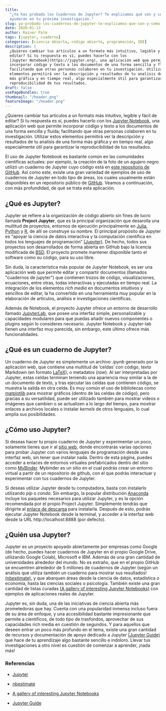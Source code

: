 ```yaml
---
title:
  "¿Ya has probado los Cuadernos de Jupyter? Te explicamos qué son y cómo te
  ayudarán en tu próxima investigación."
slug: ya-probado-los-cuadernos-de-jupyter-te-explicamos-que-son-y-como-te-ayudaran-en-tu-proxima-investigacion
date: 2020-01-13
author: Rainer Palm
tags: [jupyter, cuaderno]
categories: [ciencia abierta, código abierto, programación, IDE]
description: |
  ¿Quieres cambiar tus artículos a un formato más intuitivo, legible y fácil de
  editar? Si tu respuesta es sí, puedes hacerlo con los
  [Jupyter Notebook](https://jupyter.org), una aplicación web que permite
  incorporar código y texto a los documentos de una forma sencilla y fluida;
  facilitando que otras personas colaboren en tu investigación. Utilizar estos
  elementos permitirá ver la descripción y resultados de tu analísis de una forma
  más gráfica y en tiempo real, algo especialmente útil para garantizar la
  reproducibilidad de tus resultados.
draft: false
usePageBundles: true
thumbnail: "/header.png"
featureImage: "/header.png"
---
```


<!-- # ¿Ya has probado los cuadernos de Jupyter? Te explicamos qué son y cómo te ayudarán en tu próxima investigación. -->
<!-- **Por Rainer Palm** -->

¿Quieres cambiar tus artículos a un formato más intuitivo, legible y fácil de
editar? Si tu respuesta es sí, puedes hacerlo con los
[Jupyter Notebook](https://jupyter.org), una aplicación web que permite
incorporar código y texto a los documentos de una forma sencilla y fluida;
facilitando que otras personas colaboren en tu investigación. Utilizar estos
elementos permitirá ver la descripción y resultados de tu analísis de una forma
más gráfica y en tiempo real, algo especialmente útil para garantizar la
reproducibilidad de tus resultados.

<!-- TEASER_END -->

El uso de Jupyter Notebook es bastante común en las comunidades científicas
actuales: por ejemplo, la creación de la foto de un agujero negro utilizó un
cuaderno de Jupyter cuyo código está en
[este repositorio de GitHub](https://github.com/achael/eht-imaging). Así como
este, existe una gran variedad de ejemplos de uso de cuadernos de Jupyter en
todo tipo de áreas, los cuales usualmente están disponibles en un repositorio
público de [GitHub](https://github.com). Veamos a continuación, con más
profundidad, de qué se trata esta aplicación.

## ¿Qué es Jupyter?

Jupyter se refiere a la organización de código abierto sin fines de lucro
llamada **Project Jupyter**, que es la principal organización que desarolla una
multitud de proyectos, entornos de ejecución principalmente en
[Julia](https://julialang.org), [Python](https://www.python.org) y
[R](https://www.r-project.org), de allí se construye su nombre. El principal
propósito de Jupyter es “apoyar la ciencia de datos interactiva y la computación
científica en todos los lenguajes de programación”
[(Jupyter)](https://jupyter.org/about). De hecho, todos sus proyectos son
desarrollados de forma abierta en GitHub bajo la licencia modificada de
[BSD](https://whatis.techtarget.com/definition/BSD-licenses). El proyecto
promete mantener disponible tanto el software como su código, para su uso libre.

Sin duda, la característica más popular de Jupyter Notebook, es ser una
aplicación web que permite editar y compartir documentos (llamados "cuadernos de
jupyter") que contienen trozos de código, visualizaciones, ecuaciones, entre
otras, todas interactivas y ejecutadas en tiempo real. La integración de los
elementos _rich media_ en documentos intuitivos y sencillos de editar, la ha
convertido en una herramienta muy popular en la elaboración de artículos,
análisis e investigaciones científicas.

Además de Notebook, el proyecto Jupyter ofrece un entorno de desarrollo llamado
[JupyterLab](https://jupyterlab.readthedocs.io), que posee una interfaz simple,
personalizable y capacidades modulares para que puedas añadir nuevos componentes
o plugins según lo consideres necesario. Jupyter Notebook y Jupyter-lab tienen
una interfaz muy parecida, sin embargo, este último ofrece más funcionalidades.

## ¿Qué es un cuaderno de Jupyter?

Un cuaderno de Jupyter es simplemente un archivo _.ipynb_ generado por la
aplicación web, que contiene una multitud de ‘celdas’ con código, texto Markdown
(en formato [LaTeX](https://www.latex-project.org)), o metadatos (_raw_). Al ser
interpretadas por Jupyter, estas celdas terminan teniendo una apariencia muy
similar a la de un documento de texto, y tras ejecutar las celdas que contienen
código, se muestra la salida en otra celda. Es muy común el uso de bibliotecas
como [matplotlib](https://matplotlib.org) para mostrar gráficos (dentro de las
celdas de código), pero gracias a su versatilidad, puede ser utilizado también
para mostrar videos o imágenes que cambien o se actualizen a lo largo del
tiempo, para mostrar enlaces a archivos locales o instalar _kernels_ de otros
lenguajes, lo cual amplía sus posibilidades.

## ¿Cómo uso Jupyter?

Si deseas hacer tu propio cuaderno de Jupyter y experimentar un poco, solamente
tienes que ir al [sitio web](https://jupyter.org/try), donde encontrarás varias
opciones para probar Jupyter con varios lenguajes de programación desde una
interfaz web, sin tener que instalar nada. Dentro de esta página, puedes acceder
a enlaces de entornos virtuales prefabricados dentro del sitio como
[MyBinder](https://mybinder.org). Mybinder es un sitio en el cual podrás crear
un entorno virtual a partir de un repositorio de github, con el que podrás
interactuar y experimentar con tus cuadernos de Jupyter.

Si deseas utilizar Jupyter desde tu computadora, basta con instalarlo utilizando
_pip_ o _conda_. Sin embargo, la popular distribución
[Anaconda](https://www.anaconda.com) incluye los paquetes necesarios para
utilizar Jupyter, y es la opción recomendada por el propio Project Jupyter.
Simplemente tendrás que dirigirte al
[enlace de descarga](https://www.anaconda.com/distribution/) para instalarla.
Después de esto, podrás ejecutar Jupyter Notebook desde la terminal, y acceder a
la interfaz web desde la URL http://localhost:8888 (por defecto).

## ¿Quién usa Jupyter?

Jupyter es un proyecto apoyado abiertamente por empresas como Google (de hecho,
puedes hacer cuadernos de Jupyter en el propio Google Drive, utilizando Google
Colab), Microsoft e IBM. Además de una gran cantidad de universidades alrededor
del mundo. No es extraño, que en el propio GitHub se encuentren alrededor de 5
millones de cuadernos de Jupyter (según un análisis que utiliza también un
cuaderno para mostrar sus resultados!
[(nbestimate)](https://github.com/parente/nbestimate), y que abarquen áreas
desde la ciencia de datos, estadística o economía, hasta las ciencias sociales o
psicología. También existe una gran cantidad de listas curadas
[(A gallery of interesting Jupyter Notebooks)](https://github.com/jupyter/jupyter/wiki/A-gallery-of-interesting-Jupyter-Notebooks)
con ejemplos de aplicaciones reales de Jupyter.

Jupyter es, sin duda, una de las iniciativas de ciencia abierta más prometedoras
que hay. Cuenta con una popularidad inmensa incluso fuera de su área de enfoque,
y una accesibilidad bastante impresionante que permite a científicos, de todo
tipo de trasfondos, aprovechar de sus capacidades rich media en cuestión de
segundos. Y para aquellos que deseen entrar un poco más profundo en el tema,
existe una gran cantidad de recursos y documentación de apoyo dedicado a Jupyter
[(Jupyter Guide)](https://github.com/jupyter-guide/jupyter-guide) que hace de tu
aprendizaje algo bastante sencillo e indoloro. Llevar tus investigaciones a otro
nivel es cuestión de comenzar a aprender, ¡nada más!

### Referencias

- [Jupyter](https://jupyter.org/about)

- [nbestimate](https://github.com/parente/nbestimate)

- [A gallery of interesting Jupyter Notebooks](https://github.com/jupyter/jupyter/wiki/A-gallery-of-interesting-Jupyter-Notebooks)

- [Jupyter Guide](https://github.com/jupyter-guide/jupyter-guide)
